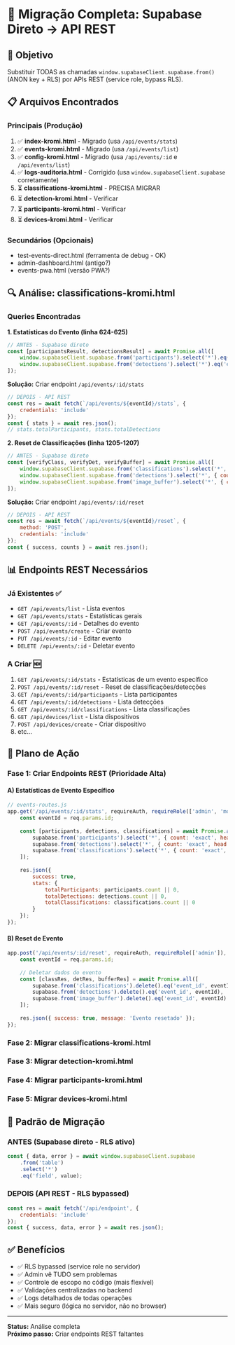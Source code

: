 # 🔄 Migração Completa: Supabase Direto → API REST

## 🎯 Objetivo

Substituir TODAS as chamadas `window.supabaseClient.supabase.from()` (ANON key + RLS) por APIs REST (service role, bypass RLS).

## 📋 Arquivos Encontrados

### Principais (Produção)
1. ✅ **index-kromi.html** - Migrado (usa `/api/events/stats`)
2. ✅ **events-kromi.html** - Migrado (usa `/api/events/list`)
3. ✅ **config-kromi.html** - Migrado (usa `/api/events/:id` e `/api/events/list`)
4. ✅ **logs-auditoria.html** - Corrigido (usa `window.supabaseClient.supabase` corretamente)
5. ⏳ **classifications-kromi.html** - PRECISA MIGRAR
6. ⏳ **detection-kromi.html** - Verificar
7. ⏳ **participants-kromi.html** - Verificar
8. ⏳ **devices-kromi.html** - Verificar

### Secundários (Opcionais)
- test-events-direct.html (ferramenta de debug - OK)
- admin-dashboard.html (antigo?)
- events-pwa.html (versão PWA?)

## 🔍 Análise: classifications-kromi.html

### Queries Encontradas

**1. Estatísticas do Evento (linha 624-625)**
```javascript
// ANTES - Supabase direto
const [participantsResult, detectionsResult] = await Promise.all([
    window.supabaseClient.supabase.from('participants').select('*').eq('event_id', eventId),
    window.supabaseClient.supabase.from('detections').select('*').eq('event_id', eventId)
]);
```

**Solução:** Criar endpoint `/api/events/:id/stats`
```javascript
// DEPOIS - API REST
const res = await fetch(`/api/events/${eventId}/stats`, {
    credentials: 'include'
});
const { stats } = await res.json();
// stats.totalParticipants, stats.totalDetections
```

**2. Reset de Classificações (linha 1205-1207)**
```javascript
// ANTES - Supabase direto
const [verifyClass, verifyDet, verifyBuffer] = await Promise.all([
    window.supabaseClient.supabase.from('classifications').select('*', { count: 'exact', head: true }),
    window.supabaseClient.supabase.from('detections').select('*', { count: 'exact', head: true }),
    window.supabaseClient.supabase.from('image_buffer').select('*', { count: 'exact', head: true })
]);
```

**Solução:** Criar endpoint `/api/events/:id/reset`
```javascript
// DEPOIS - API REST
const res = await fetch(`/api/events/${eventId}/reset`, {
    method: 'POST',
    credentials: 'include'
});
const { success, counts } = await res.json();
```

## 📊 Endpoints REST Necessários

### Já Existentes ✅
- `GET /api/events/list` - Lista eventos
- `GET /api/events/stats` - Estatísticas gerais
- `GET /api/events/:id` - Detalhes do evento
- `POST /api/events/create` - Criar evento
- `PUT /api/events/:id` - Editar evento
- `DELETE /api/events/:id` - Deletar evento

### A Criar 🆕
1. `GET /api/events/:id/stats` - Estatísticas de um evento específico
2. `POST /api/events/:id/reset` - Reset de classificações/detecções
3. `GET /api/events/:id/participants` - Lista participantes
4. `GET /api/events/:id/detections` - Lista detecções
5. `GET /api/events/:id/classifications` - Lista classificações
6. `GET /api/devices/list` - Lista dispositivos
7. `POST /api/devices/create` - Criar dispositivo
8. etc...

## 🚀 Plano de Ação

### Fase 1: Criar Endpoints REST (Prioridade Alta)

#### A) Estatísticas de Evento Específico
```javascript
// events-routes.js
app.get('/api/events/:id/stats', requireAuth, requireRole(['admin', 'moderator', 'event_manager']), async (req, res) => {
    const eventId = req.params.id;
    
    const [participants, detections, classifications] = await Promise.all([
        supabase.from('participants').select('*', { count: 'exact', head: true }).eq('event_id', eventId),
        supabase.from('detections').select('*', { count: 'exact', head: true }).eq('event_id', eventId),
        supabase.from('classifications').select('*', { count: 'exact', head: true }).eq('event_id', eventId)
    ]);
    
    res.json({
        success: true,
        stats: {
            totalParticipants: participants.count || 0,
            totalDetections: detections.count || 0,
            totalClassifications: classifications.count || 0
        }
    });
});
```

#### B) Reset de Evento
```javascript
app.post('/api/events/:id/reset', requireAuth, requireRole(['admin']), async (req, res) => {
    const eventId = req.params.id;
    
    // Deletar dados do evento
    const [classRes, detRes, bufferRes] = await Promise.all([
        supabase.from('classifications').delete().eq('event_id', eventId),
        supabase.from('detections').delete().eq('event_id', eventId),
        supabase.from('image_buffer').delete().eq('event_id', eventId)
    ]);
    
    res.json({ success: true, message: 'Evento resetado' });
});
```

### Fase 2: Migrar classifications-kromi.html

### Fase 3: Migrar detection-kromi.html

### Fase 4: Migrar participants-kromi.html

### Fase 5: Migrar devices-kromi.html

## 🔧 Padrão de Migração

### ANTES (Supabase direto - RLS ativo)
```javascript
const { data, error } = await window.supabaseClient.supabase
    .from('table')
    .select('*')
    .eq('field', value);
```

### DEPOIS (API REST - RLS bypassed)
```javascript
const res = await fetch('/api/endpoint', {
    credentials: 'include'
});
const { success, data, error } = await res.json();
```

## ✅ Benefícios

- ✅ RLS bypassed (service role no servidor)
- ✅ Admin vê TUDO sem problemas
- ✅ Controle de escopo no código (mais flexível)
- ✅ Validações centralizadas no backend
- ✅ Logs detalhados de todas operações
- ✅ Mais seguro (lógica no servidor, não no browser)

---

**Status:** Análise completa  
**Próximo passo:** Criar endpoints REST faltantes

